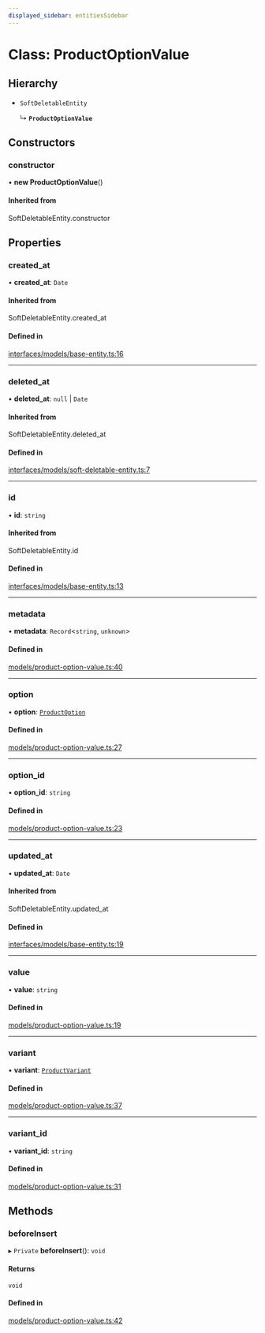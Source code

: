 ```yaml
---
displayed_sidebar: entitiesSidebar
---
```


# Class: ProductOptionValue

## Hierarchy

- `SoftDeletableEntity`

  ↳ **`ProductOptionValue`**

## Constructors

### constructor

• **new ProductOptionValue**()

#### Inherited from

SoftDeletableEntity.constructor

## Properties

### created\_at

• **created\_at**: `Date`

#### Inherited from

SoftDeletableEntity.created\_at

#### Defined in

[interfaces/models/base-entity.ts:16](https://github.com/medusajs/medusa/blob/0703dd94e/packages/medusa/src/interfaces/models/base-entity.ts#L16)

___

### deleted\_at

• **deleted\_at**: ``null`` \| `Date`

#### Inherited from

SoftDeletableEntity.deleted\_at

#### Defined in

[interfaces/models/soft-deletable-entity.ts:7](https://github.com/medusajs/medusa/blob/0703dd94e/packages/medusa/src/interfaces/models/soft-deletable-entity.ts#L7)

___

### id

• **id**: `string`

#### Inherited from

SoftDeletableEntity.id

#### Defined in

[interfaces/models/base-entity.ts:13](https://github.com/medusajs/medusa/blob/0703dd94e/packages/medusa/src/interfaces/models/base-entity.ts#L13)

___

### metadata

• **metadata**: `Record`<`string`, `unknown`\>

#### Defined in

[models/product-option-value.ts:40](https://github.com/medusajs/medusa/blob/0703dd94e/packages/medusa/src/models/product-option-value.ts#L40)

___

### option

• **option**: [`ProductOption`](ProductOption.md)

#### Defined in

[models/product-option-value.ts:27](https://github.com/medusajs/medusa/blob/0703dd94e/packages/medusa/src/models/product-option-value.ts#L27)

___

### option\_id

• **option\_id**: `string`

#### Defined in

[models/product-option-value.ts:23](https://github.com/medusajs/medusa/blob/0703dd94e/packages/medusa/src/models/product-option-value.ts#L23)

___

### updated\_at

• **updated\_at**: `Date`

#### Inherited from

SoftDeletableEntity.updated\_at

#### Defined in

[interfaces/models/base-entity.ts:19](https://github.com/medusajs/medusa/blob/0703dd94e/packages/medusa/src/interfaces/models/base-entity.ts#L19)

___

### value

• **value**: `string`

#### Defined in

[models/product-option-value.ts:19](https://github.com/medusajs/medusa/blob/0703dd94e/packages/medusa/src/models/product-option-value.ts#L19)

___

### variant

• **variant**: [`ProductVariant`](ProductVariant.md)

#### Defined in

[models/product-option-value.ts:37](https://github.com/medusajs/medusa/blob/0703dd94e/packages/medusa/src/models/product-option-value.ts#L37)

___

### variant\_id

• **variant\_id**: `string`

#### Defined in

[models/product-option-value.ts:31](https://github.com/medusajs/medusa/blob/0703dd94e/packages/medusa/src/models/product-option-value.ts#L31)

## Methods

### beforeInsert

▸ `Private` **beforeInsert**(): `void`

#### Returns

`void`

#### Defined in

[models/product-option-value.ts:42](https://github.com/medusajs/medusa/blob/0703dd94e/packages/medusa/src/models/product-option-value.ts#L42)
